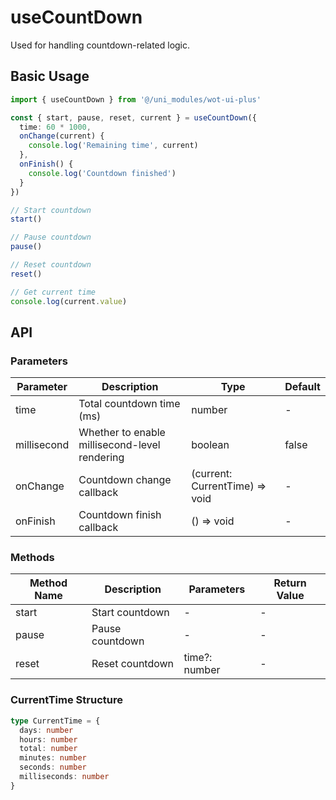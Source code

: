 # useCountDown

Used for handling countdown-related logic.

## Basic Usage

```ts
import { useCountDown } from '@/uni_modules/wot-ui-plus'

const { start, pause, reset, current } = useCountDown({
  time: 60 * 1000,
  onChange(current) {
    console.log('Remaining time', current)
  },
  onFinish() {
    console.log('Countdown finished')
  }
})

// Start countdown
start()

// Pause countdown
pause()

// Reset countdown
reset()

// Get current time
console.log(current.value)
```

## API

### Parameters

| Parameter | Description | Type | Default |
|-----|------|------|--------|
| time | Total countdown time (ms) | number | - |
| millisecond | Whether to enable millisecond-level rendering | boolean | false |
| onChange | Countdown change callback | (current: CurrentTime) => void | - |
| onFinish | Countdown finish callback | () => void | - |

### Methods

| Method Name | Description | Parameters | Return Value |
|-------|------|------|--------|
| start | Start countdown | - | - |
| pause | Pause countdown | - | - |
| reset | Reset countdown | time?: number | - |

### CurrentTime Structure

```ts
type CurrentTime = {
  days: number
  hours: number
  total: number
  minutes: number
  seconds: number
  milliseconds: number
}
```
